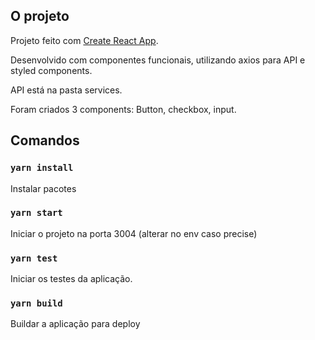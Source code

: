 ## O projeto

Projeto feito com [Create React App](https://github.com/facebook/create-react-app).

Desenvolvido com componentes funcionais, utilizando axios para API e styled components.

API está na pasta services.

Foram criados 3 components: Button, checkbox, input.

## Comandos

### `yarn install`

Instalar pacotes

### `yarn start`

Iniciar o projeto na porta 3004 (alterar no env caso precise)

### `yarn test`

Iniciar os testes da aplicação.

### `yarn build`

Buildar a aplicação para deploy
